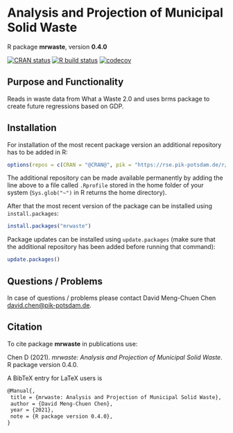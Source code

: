 # Analysis and Projection of Municipal Solid Waste

R package **mrwaste**, version **0.4.0**

[![CRAN status](https://www.r-pkg.org/badges/version/mrwaste)](https://cran.r-project.org/package=mrwaste)   [![R build status](https://github.com/caviddhen/mrwaste/workflows/check/badge.svg)](https://github.com/caviddhen/mrwaste/actions) [![codecov](https://codecov.io/gh/caviddhen/mrwaste/branch/master/graph/badge.svg)](https://codecov.io/gh/caviddhen/mrwaste)

## Purpose and Functionality

Reads in waste data from What a Waste 2.0 and uses brms package to create future regressions based on GDP.


## Installation

For installation of the most recent package version an additional repository has to be added in R:

```r
options(repos = c(CRAN = "@CRAN@", pik = "https://rse.pik-potsdam.de/r/packages"))
```
The additional repository can be made available permanently by adding the line above to a file called `.Rprofile` stored in the home folder of your system (`Sys.glob("~")` in R returns the home directory).

After that the most recent version of the package can be installed using `install.packages`:

```r 
install.packages("mrwaste")
```

Package updates can be installed using `update.packages` (make sure that the additional repository has been added before running that command):

```r 
update.packages()
```

## Questions / Problems

In case of questions / problems please contact David Meng-Chuen Chen <david.chen@pik-potsdam.de>.

## Citation

To cite package **mrwaste** in publications use:

Chen D (2021). _mrwaste: Analysis and Projection of Municipal Solid Waste_. R
package version 0.4.0.

A BibTeX entry for LaTeX users is

 ```latex
@Manual{,
  title = {mrwaste: Analysis and Projection of Municipal Solid Waste},
  author = {David Meng-Chuen Chen},
  year = {2021},
  note = {R package version 0.4.0},
}
```

